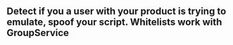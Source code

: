 ## Detect if you a user with your product is trying to emulate, spoof your script. Whitelists work with GroupService
